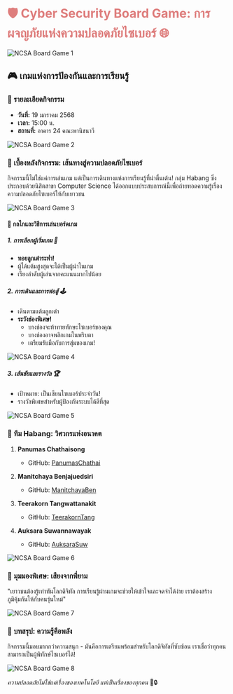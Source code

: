 # <span class="animated-title">🛡️ Cyber Security Board Game: การผจญภัยแห่งความปลอดภัยไซเบอร์ 🌐</span>

<style>
@keyframes colorRotate {
  0% { color: #ff6b6b; }
  20% { color: #4ecdc4; }
  40% { color: #45b7d1; }
  60% { color: #f9d56e; }
  80% { color: #ff9ff3; }
  100% { color: #ff6b6b; }
}

.animated-title {
  animation: colorRotate 5s ease infinite;
  display: inline-block;
  transition: transform 0.3s ease;
}

.animated-title:hover {
  transform: scale(1.05);
}
</style>


![NCSA Board Game 1](/image/NCSA/ncsa1.jpg)

## 🎮 เกมแห่งการป้องกันและการเรียนรู้

### 📅 รายละเอียดกิจกรรม
- **วันที่:** 19 มกราคม 2568
- **เวลา:** 15:00 น.
- **สถานที่:** อาคาร 24 คณะพานิชนาวี

![NCSA Board Game 2](/image/NCSA/ncsa2.jpg)

### 🌟 เบื้องหลังกิจกรรม: เส้นทางสู่ความปลอดภัยไซเบอร์

กิจกรรมนี้ไม่ใช่แค่การเล่นเกม แต่เป็นการเดินทางแห่งการเรียนรู้ที่น่าตื่นเต้น! กลุ่ม Habang ซึ่งประกอบด้วยนิสิตสาขา Computer Science ได้ออกแบบประสบการณ์นี้เพื่อถ่ายทอดความรู้เรื่องความปลอดภัยไซเบอร์ให้กับเยาวชน

![NCSA Board Game 3](/image/NCSA/ncsa3.jpg)

#### 🎲 กลไกและวิธีการเล่นบอร์ดเกม

##### 1. การเลือกผู้เริ่มเกม 🎳
- **ทอยลูกเต๋าระห่ำ!** 
- ผู้ได้แต้มสูงสุดจะได้เป็นผู้นำในเกม
- เรียงลำดับผู้เล่นจากคะแนนมากไปน้อย

##### 2. การเดินและการต่อสู้ 🕹️
- เดินตามแต้มลูกเต๋า
- **ระวังช่องพิเศษ!**
  - บางช่องจะท้าทายทักษะไซเบอร์ของคุณ
  - บางช่องอาจพลิกเกมในพริบตา
  - เตรียมรับมือกับการสุ่มของเกม!

![NCSA Board Game 4](/image/NCSA/ncsa4.jpg)

##### 3. เส้นชัยและรางวัล 🏆
- เป้าหมาย: เป็นเซียนไซเบอร์ประจำวัน!
- รางวัลพิเศษสำหรับผู้ป้องกันระบบได้ดีที่สุด

![NCSA Board Game 5](/image/NCSA/ncsa5.jpg)

### 👥 ทีม Habang: วิศวกรแห่งอนาคต

1. **Panumas Chathaisong**
   - GitHub: [PanumasChathai](https://github.com/PanumasChathai)

2. **Manitchaya Benjajuedsiri**
   - GitHub: [ManitchayaBen](https://github.com/ManitchayaBen)

3. **Teerakorn Tangwattanakit**
   - GitHub: [TeerakornTang](https://github.com/TeerakornTang)

4. **Auksara Suwannawayak**
   - GitHub: [AuksaraSuw](https://github.com/AuksaraSuw)

![NCSA Board Game 6](/image/NCSA/ncsa6.jpg)

### 💬 มุมมองพิเศษ: เสียงจากพี่ยาม

"เยาวชนต้องรู้เท่าทันโลกดิจิทัล การเรียนรู้ผ่านเกมจะช่วยให้เข้าใจและจดจำได้ง่าย เราต้องสร้างภูมิคุ้มกันให้กับคนรุ่นใหม่"

![NCSA Board Game 7](/image/NCSA/ncsa7.jpg)

### 🌈 บทสรุป: ความรู้คือพลัง

กิจกรรมนี้มอบมากกว่าความสนุก - มันคือการเตรียมพร้อมสำหรับโลกดิจิทัลที่ซับซ้อน เราเชื่อว่าทุกคนสามารถเป็นผู้พิทักษ์ไซเบอร์ได้!

![NCSA Board Game 8](/image/NCSA/ncsa8.jpg)

*ความปลอดภัยไม่ใช่แค่เรื่องของเทคโนโลยี แต่เป็นเรื่องของทุกคน* 🚀🔒
